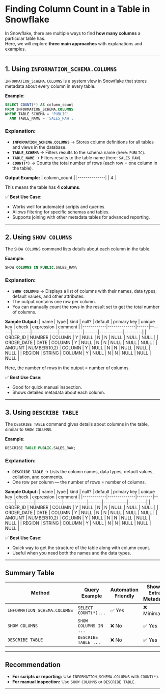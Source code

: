 # **Finding Column Count in a Table in Snowflake**

In Snowflake, there are multiple ways to find **how many columns** a particular table has.  
Here, we will explore **three main approaches** with explanations and examples.

---

## **1. Using `INFORMATION_SCHEMA.COLUMNS`**
`INFORMATION_SCHEMA.COLUMNS` is a system view in Snowflake that stores metadata about every column in every table.

**Example:**
```sql
SELECT COUNT(*) AS column_count
FROM INFORMATION_SCHEMA.COLUMNS
WHERE TABLE_SCHEMA = 'PUBLIC'
  AND TABLE_NAME = 'SALES_RAW';
```

### **Explanation:**
- **`INFORMATION_SCHEMA.COLUMNS`** → Stores column definitions for all tables and views in the database.
- **`TABLE_SCHEMA`** → Filters results to the schema name (here: `PUBLIC`).
- **`TABLE_NAME`** → Filters results to the table name (here: `SALES_RAW`).
- **`COUNT(*)`** → Counts the total number of rows (each row = one column in the table).

**Output Example:**
| column_count |
|--------------|
| 4            |

This means the table has **4 columns**.

✅ **Best Use Case:**  
- Works well for automated scripts and queries.  
- Allows filtering for specific schemas and tables.  
- Supports joining with other metadata tables for advanced reporting.

---

## **2. Using `SHOW COLUMNS`**
The `SHOW COLUMNS` command lists details about each column in the table.

**Example:**
```sql
SHOW COLUMNS IN PUBLIC.SALES_RAW;
```

### **Explanation:**
- **`SHOW COLUMNS`** → Displays a list of columns with their names, data types, default values, and other attributes.
- The output contains one row per column.
- You can manually count the rows in the result set to get the total number of columns.

**Sample Output:**
| name       | type         | kind | null? | default | primary key | unique key | check | expression | comment |
|------------|--------------|------|-------|---------|-------------|------------|-------|------------|---------|
| ORDER_ID   | NUMBER       | COLUMN | Y     | NULL    | N           | N          | NULL  | NULL       | NULL    |
| ORDER_DATE | DATE         | COLUMN | Y     | NULL    | N           | N          | NULL  | NULL       | NULL    |
| AMOUNT     | NUMBER(10,2) | COLUMN | Y     | NULL    | N           | N          | NULL  | NULL       | NULL    |
| REGION     | STRING       | COLUMN | Y     | NULL    | N           | N          | NULL  | NULL       | NULL    |

Here, the number of rows in the output = number of columns.

✅ **Best Use Case:**  
- Good for quick manual inspection.  
- Shows detailed metadata about each column.

---

## **3. Using `DESCRIBE TABLE`**
The `DESCRIBE TABLE` command gives details about columns in the table, similar to `SHOW COLUMNS`.

**Example:**
```sql
DESCRIBE TABLE PUBLIC.SALES_RAW;
```

### **Explanation:**
- **`DESCRIBE TABLE`** → Lists the column names, data types, default values, collation, and comments.
- One row per column — the number of rows = number of columns.

**Sample Output:**
| name       | type         | kind   | null? | default | primary key | unique key | check | expression | comment |
|------------|--------------|--------|-------|---------|-------------|------------|-------|------------|---------|
| ORDER_ID   | NUMBER       | COLUMN | Y     | NULL    | N           | N          | NULL  | NULL       | NULL    |
| ORDER_DATE | DATE         | COLUMN | Y     | NULL    | N           | N          | NULL  | NULL       | NULL    |
| AMOUNT     | NUMBER(10,2) | COLUMN | Y     | NULL    | N           | N          | NULL  | NULL       | NULL    |
| REGION     | STRING       | COLUMN | Y     | NULL    | N           | N          | NULL  | NULL       | NULL    |

✅ **Best Use Case:**  
- Quick way to get the structure of the table along with column count.  
- Useful when you need both the names and the data types.

---

## **Summary Table**

| Method                               | Query Example | Automation Friendly | Shows Extra Metadata | Manual Count Required |
|--------------------------------------|--------------|---------------------|----------------------|-----------------------|
| `INFORMATION_SCHEMA.COLUMNS`         | `SELECT COUNT(*)...` | ✅ Yes | ❌ Minimal | ❌ |
| `SHOW COLUMNS`                        | `SHOW COLUMNS IN ...` | ❌ No | ✅ Yes | ✅ |
| `DESCRIBE TABLE`                      | `DESCRIBE TABLE ...` | ❌ No | ✅ Yes | ✅ |

---

## **Recommendation**
- **For scripts or reporting:** Use `INFORMATION_SCHEMA.COLUMNS` with `COUNT(*)`.  
- **For manual inspection:** Use `SHOW COLUMNS` or `DESCRIBE TABLE`.

---
